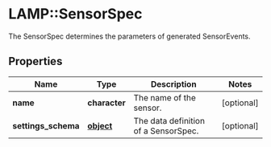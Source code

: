# LAMP::SensorSpec

The SensorSpec determines the parameters of generated SensorEvents.
## Properties
Name | Type | Description | Notes
------------ | ------------- | ------------- | -------------
**name** | **character** | The name of the sensor. | [optional] 
**settings_schema** | [**object**](.md) | The data definition of a SensorSpec. | [optional] 


